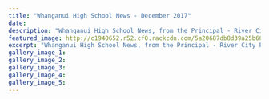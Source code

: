 ```yaml
---
title: "Whanganui High School News - December 2017"
date: 
description: "Whanganui High School News, from the Principal - River City Press, December 2017..."
featured_image: http://c1940652.r52.cf0.rackcdn.com/5a20687db8d39a25b6000c2e/WEBSITE-CREST-used-SEPT-2017.jpg
excerpt: "Whanganui High School News, from the Principal - River City Press, December 2017."
gallery_image_1: 
gallery_image_2: 
gallery_image_3: 
gallery_image_4: 
gallery_image_5: 
---
```

